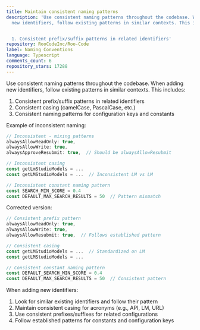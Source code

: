 ```yaml
---
title: Maintain consistent naming patterns
description: 'Use consistent naming patterns throughout the codebase. When adding
  new identifiers, follow existing patterns in similar contexts. This includes:


  1. Consistent prefix/suffix patterns in related identifiers'
repository: RooCodeInc/Roo-Code
label: Naming Conventions
language: Typescript
comments_count: 6
repository_stars: 17288
---
```


Use consistent naming patterns throughout the codebase. When adding new identifiers, follow existing patterns in similar contexts. This includes:

1. Consistent prefix/suffix patterns in related identifiers
2. Consistent casing (camelCase, PascalCase, etc.)
3. Consistent naming patterns for configuration keys and constants

Example of inconsistent naming:
```typescript
// Inconsistent - mixing patterns
alwaysAllowReadOnly: true,
alwaysAllowWrite: true,
alwaysApproveResubmit: true,  // Should be alwaysAllowResubmit

// Inconsistent casing
const getLmStudioModels = ...
const getLMStudioModels = ...  // Inconsistent LM vs LM

// Inconsistent constant naming pattern
const SEARCH_MIN_SCORE = 0.4
const DEFAULT_MAX_SEARCH_RESULTS = 50  // Pattern mismatch
```

Corrected version:
```typescript
// Consistent prefix pattern
alwaysAllowReadOnly: true,
alwaysAllowWrite: true,
alwaysAllowResubmit: true,  // Follows established pattern

// Consistent casing
const getLMStudioModels = ...  // Standardized on LM
const getLMStudioModels = ...

// Consistent constant naming pattern
const DEFAULT_SEARCH_MIN_SCORE = 0.4
const DEFAULT_MAX_SEARCH_RESULTS = 50  // Consistent pattern
```

When adding new identifiers:
1. Look for similar existing identifiers and follow their pattern
2. Maintain consistent casing for acronyms (e.g., API, LM, URL)
3. Use consistent prefixes/suffixes for related configurations
4. Follow established patterns for constants and configuration keys
